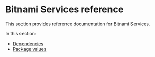 # Bitnami Services reference

This section provides reference documentation for Bitnami Services.

In this section:

- [Dependencies](dependencies.hbs.md)
- [Package values](package-values.hbs.md)
